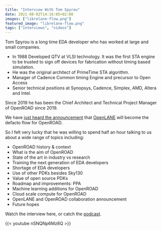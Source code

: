 ```yaml
---
title: "Interview With Tom Spyrou"
date: 2021-08-02T14:16:05+02:00
images: ["librelane-flow.png"]
featured_image: "librelane-flow.png"
tags: ["interviews", "videos"]
---
```


Tom Spyrou is a long time EDA developer who has worked at large and small companies.

* In 1988 Developed QTV at VLSI technology. It was the first STA engine to be trusted to sign off devices for fabrication without timing based simulation. 
* He was the original architect of PrimeTime STA algorithm.
* Manager of Cadence Common timing Engine and precursor to Open Access
* Senior technical positions at Synopsys, Cadence, Simplex, AMD, Altera and Intel.

Since 2019 he has been the Chief Architect and Technical Project Manager of OpenROAD since 2019.

We have [just heard the announcement](https://www.design-reuse.com/news/50383/efabless-openroad-openlane.html) that [OpenLANE](/terminology/openlane) will become the defacto flow for OpenROAD.

So I felt very lucky that he was willing to spend half an hour talking to us about a wide range of topics including:

* OpenROAD history & context
* What is the aim of OpenROAD
* State of the art in industry vs research
* Training the next generation of EDA developers
* Shortage of EDA developers
* Use of other PDKs besides Sky130
* Value of open source PDKs
* Roadmap and improvements: PPA
* Machine learning additions for OpenROAD
* Cloud scale compute for OpenROAD
* OpenLANE and OpenROAD collaboration announcement
* Future hopes

Watch the interview here, or catch the [podcast](https://www.podcasts.com/zero-to-asic-course).

{{< youtube nSNQNp6Mz8Q >}}
